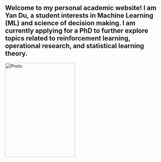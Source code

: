 ## Welcome to my personal academic website! I am Yan Du, a student interests in Machine Learning (ML) and science of decision making. I am currently applying for a PhD to further explore topics related to reinforcement learning, operational research, and statistical learning theory. ##

<img src="https://github.com/yantdu/yantdu.github.io/IMG_1740.jpeg?raw=true" width="230" height="310" alt="Photo">
